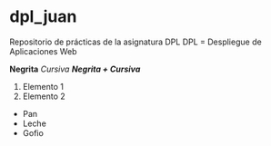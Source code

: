# dpl_juan
Repositorio de prácticas de la asignatura DPL
DPL = Despliegue de Aplicaciones Web

**Negrita**
*Cursiva*
***Negrita + Cursiva***

1. Elemento 1
2. Elemento 2

- Pan
- Leche
- Gofio 
